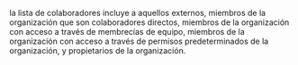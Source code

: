 la lista de colaboradores incluye a aquellos externos, miembros de la organización que son colaboradores directos, miembros de la organización con acceso a través de membrecías de equipo, miembros de la organización con acceso a través de permisos predeterminados de la organización, y propietarios de la organización.
